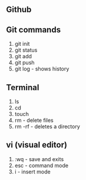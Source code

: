 ## Github

## Git commands

1. git init
2. git status
3. git add
4. git push
5. git log - shows history

## Terminal

1. ls
2. cd
3. touch
4. rm - delete files
5. rm -rf - deletes a directory

## vi (visual editor)
1. :wq - save and exits
2. esc - command mode
3. i - insert mode
